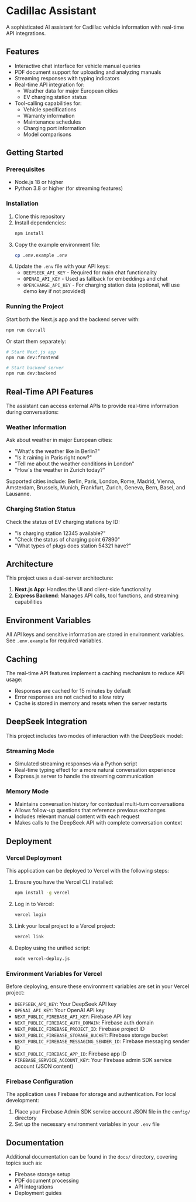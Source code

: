 # Cadillac Assistant

A sophisticated AI assistant for Cadillac vehicle information with real-time API integrations.

## Features

- Interactive chat interface for vehicle manual queries
- PDF document support for uploading and analyzing manuals
- Streaming responses with typing indicators
- Real-time API integration for:
  - Weather data for major European cities
  - EV charging station status 
- Tool-calling capabilities for:
  - Vehicle specifications
  - Warranty information
  - Maintenance schedules
  - Charging port information
  - Model comparisons

## Getting Started

### Prerequisites

- Node.js 18 or higher
- Python 3.8 or higher (for streaming features)

### Installation

1. Clone this repository
2. Install dependencies:
   ```bash
   npm install
   ```
3. Copy the example environment file:
   ```bash
   cp .env.example .env
   ```
4. Update the `.env` file with your API keys:
   - `DEEPSEEK_API_KEY` - Required for main chat functionality
   - `OPENAI_API_KEY` - Used as fallback for embeddings and chat
   - `OPENCHARGE_API_KEY` - For charging station data (optional, will use demo key if not provided)

### Running the Project

Start both the Next.js app and the backend server with:

```bash
npm run dev:all
```

Or start them separately:

```bash
# Start Next.js app
npm run dev:frontend

# Start backend server
npm run dev:backend
```

## Real-Time API Features

The assistant can access external APIs to provide real-time information during conversations:

### Weather Information

Ask about weather in major European cities:
- "What's the weather like in Berlin?"
- "Is it raining in Paris right now?"
- "Tell me about the weather conditions in London"
- "How's the weather in Zurich today?"

Supported cities include: Berlin, Paris, London, Rome, Madrid, Vienna, Amsterdam, Brussels, Munich, Frankfurt, Zurich, Geneva, Bern, Basel, and Lausanne.

### Charging Station Status

Check the status of EV charging stations by ID:
- "Is charging station 12345 available?"
- "Check the status of charging point 67890"
- "What types of plugs does station 54321 have?"

## Architecture

This project uses a dual-server architecture:

1. **Next.js App**: Handles the UI and client-side functionality
2. **Express Backend**: Manages API calls, tool functions, and streaming capabilities

## Environment Variables

All API keys and sensitive information are stored in environment variables. See `.env.example` for required variables.

## Caching

The real-time API features implement a caching mechanism to reduce API usage:
- Responses are cached for 15 minutes by default
- Error responses are not cached to allow retry
- Cache is stored in memory and resets when the server restarts

## DeepSeek Integration

This project includes two modes of interaction with the DeepSeek model:

### Streaming Mode
- Simulated streaming responses via a Python script
- Real-time typing effect for a more natural conversation experience
- Express.js server to handle the streaming communication

### Memory Mode
- Maintains conversation history for contextual multi-turn conversations
- Allows follow-up questions that reference previous exchanges
- Includes relevant manual content with each request
- Makes calls to the DeepSeek API with complete conversation context

## Deployment

### Vercel Deployment

This application can be deployed to Vercel with the following steps:

1. Ensure you have the Vercel CLI installed:
   ```bash
   npm install -g vercel
   ```

2. Log in to Vercel:
   ```bash
   vercel login
   ```

3. Link your local project to a Vercel project:
   ```bash
   vercel link
   ```

4. Deploy using the unified script:
   ```bash
   node vercel-deploy.js
   ```

### Environment Variables for Vercel

Before deploying, ensure these environment variables are set in your Vercel project:

- `DEEPSEEK_API_KEY`: Your DeepSeek API key
- `OPENAI_API_KEY`: Your OpenAI API key
- `NEXT_PUBLIC_FIREBASE_API_KEY`: Firebase API key
- `NEXT_PUBLIC_FIREBASE_AUTH_DOMAIN`: Firebase auth domain
- `NEXT_PUBLIC_FIREBASE_PROJECT_ID`: Firebase project ID
- `NEXT_PUBLIC_FIREBASE_STORAGE_BUCKET`: Firebase storage bucket
- `NEXT_PUBLIC_FIREBASE_MESSAGING_SENDER_ID`: Firebase messaging sender ID
- `NEXT_PUBLIC_FIREBASE_APP_ID`: Firebase app ID
- `FIREBASE_SERVICE_ACCOUNT_KEY`: Your Firebase admin SDK service account (JSON content)

### Firebase Configuration

The application uses Firebase for storage and authentication. For local development:

1. Place your Firebase Admin SDK service account JSON file in the `config/` directory
2. Set up the necessary environment variables in your `.env` file

## Documentation

Additional documentation can be found in the `docs/` directory, covering topics such as:
- Firebase storage setup
- PDF document processing
- API integrations
- Deployment guides
